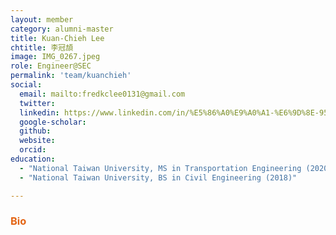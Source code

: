 ```yaml
---
layout: member
category: alumni-master
title: Kuan-Chieh Lee
chtitle: 李冠頡
image: IMG_0267.jpeg
role: Engineer@SEC
permalink: 'team/kuanchieh'
social:
  email: mailto:fredkclee0131@gmail.com
  twitter: 
  linkedin: https://www.linkedin.com/in/%E5%86%A0%E9%A0%A1-%E6%9D%8E-9520b8226?utm_source=share&utm_campaign=share_via&utm_content=profile&utm_medium=ios_app
  google-scholar: 
  github: 
  website: 
  orcid: 
education:
  - "National Taiwan University, MS in Transportation Engineering (2020)"
  - "National Taiwan University, BS in Civil Engineering (2018)"

---
```


<h3 style="color: #e36414;">Bio</h3>


